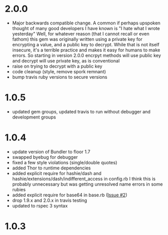 # 2.0.0
  - Major backwards compatible change.  A common if perhaps upspoken thought
  of many good developers I have known is "I hate what I wrote yesterday"
  Well, for whatever reason (that I cannot recall or even fathom) this gem was
  originally written using a private key for encrypting a value, and a public
  key to decrypt.  While that is not itself insecure, it's a terrible
  practice and makes it easy for humans to make errors.
  So starting in version 2.0.0 encrpyt methods will use public key and
  decrypt will use private key, as is conventional
  - raise on trying to decrypt with a public key
  - code cleanup (style, remove spork remnant)
  - bump travis ruby versions to secure versions

# 1.0.5
  - updated gem groups, updated travis to run without debugger and development groups
# 1.0.4
  - update version of Bundler to floor 1.7
  - swapped byebug for debugger
  - fixed a few style violations (single/double quotes)
  - added Thor to runtime dependencies
  - added explicit require for hashie/dash and hashie/extensions/dash/indifferent_access in config.rb
    I think this is probably unnecessary but was getting unresolved name errors in some rubies
  - added explicit require for base64 in base.rb ([Issue #2](https://github.com/rubyisbeautiful/inline_encryption/issues/2))
  - drop 1.9.x and 2.0.x in travis testing
  - updated to rspec 3 syntax
  
# 1.0.3

